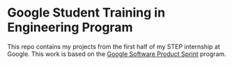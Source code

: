 # Google Student Training in Engineering Program

This repo contains my projects from the first half of my STEP internship at Google.
This work is based on the [Google Software Product Sprint](https://g.co/softwareproductsprint) program.
